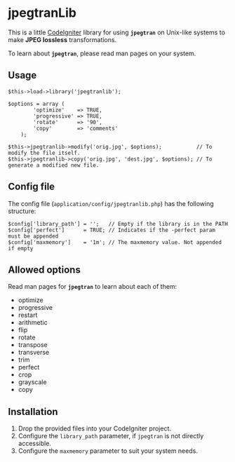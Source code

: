 # jpegtranLib #

This is a little [CodeIgniter](http://codeigniter.com) library for using **`jpegtran`** on Unix-like systems to make **JPEG lossless** transformations.

To learn about **`jpegtran`**, please read man pages on your system.

## Usage ##
	$this->load->library('jpegtranlib');
	
	$options = array (
	        'optimize'    => TRUE,
	        'progressive' => TRUE,
	        'rotate'      => '90',
	        'copy'        => 'comments'
	    );
	
	$this->jpegtranlib->modify('orig.jpg', $options);           // To modify the file itself.
	$this->jpegtranlib->copy('orig.jpg', 'dest.jpg', $options); // To generate a modified new file.

## Config file ##
The config file (`application/config/jpegtranlib.php`) has the following structure:

	$config['library_path'] = '';   // Empty if the library is in the PATH
	$config['perfect']      = TRUE; // Indicates if the -perfect param must be appended
	$config['maxmemory']    = '1m'; // The maxmemory value. Not appended if empty

##  Allowed options ##
Read man pages for **`jpegtran`** to learn about each of them:

- optimize
- progressive
- restart
- arithmetic
- flip
- rotate
- transpose
- transverse
- trim
- perfect
- crop
- grayscale
- copy

## Installation ##
1. Drop the provided files into your CodeIgniter project.
2. Configure the `library_path` parameter, if `jpegtran` is not directly accessible.
3. Configure the `maxmemory` parameter to suit your system needs.